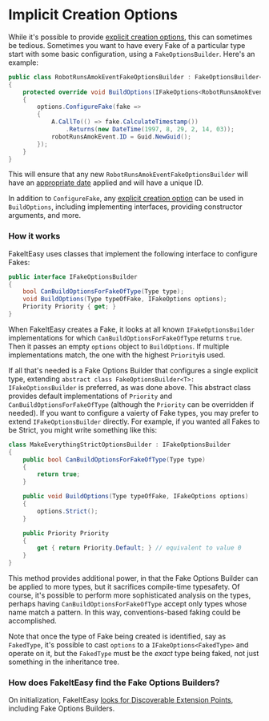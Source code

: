 # Implicit Creation Options

While it's possible to provide
[explicit creation options](creating-fakes.md#explicit-creation-options),
this can sometimes be tedious. Sometimes you want to have every Fake
of a particular type start with some basic configuration, using a
`FakeOptionsBuilder`. Here's an example:

```csharp
public class RobotRunsAmokEventFakeOptionsBuilder : FakeOptionsBuilder<RobotRunsAmokEvent>
{
    protected override void BuildOptions(IFakeOptions<RobotRunsAmokEvent> options)
    {
        options.ConfigureFake(fake =>
        {
            A.CallTo(() => fake.CalculateTimestamp())
                .Returns(new DateTime(1997, 8, 29, 2, 14, 03));
            robotRunsAmokEvent.ID = Guid.NewGuid();
        });
    }
}
```

This will ensure that any new `RobotRunsAmokEventFakeOptionsBuilder`
will have an
[appropriate date](https://en.wikipedia.org/wiki/Skynet_(Terminator)#Before_Judgment_Day)
applied and will have a unique ID.

In addition to `ConfigureFake`, any
[explicit creation option](creating-fakes.md#explicit-creation-options)
can be used in `BuildOptions`, including implementing interfaces,
providing constructor arguments, and more.

### How it works

FakeItEasy uses classes that implement the following interface to configure Fakes:

```csharp
public interface IFakeOptionsBuilder
{
    bool CanBuildOptionsForFakeOfType(Type type);
    void BuildOptions(Type typeOfFake, IFakeOptions options);
    Priority Priority { get; }
}
```

When FakeItEasy creates a Fake, it looks at all known
`IFakeOptionsBuilder` implementations for which
`CanBuildOptionsForFakeOfType` returns `true`. Then it passes an empty
`options` object to `BuildOptions`. If multiple implementations match,
the one with the highest `Priority`is used.

If all that's needed is a Fake Options Builder that configures a
single explicit type, extending `abstract class FakeOptionsBuilder<T>:
IFakeOptionsBuilder` is preferred, as was done above. This abstract
class provides default implementations of `Priority` and
`CanBuildOptionsForFakeOfType` (although the `Priority` can be
overridden if needed). If you want to configure a vaierty of Fake
types, you may prefer to extend `IFakeOptionsBuilder` directly. For
example, if you wanted all Fakes to be Strict, you might write
something like this:

```csharp
class MakeEverythingStrictOptionsBuilder : IFakeOptionsBuilder
{
    public bool CanBuildOptionsForFakeOfType(Type type)
    {
        return true;
    }

    public void BuildOptions(Type typeOfFake, IFakeOptions options)
    {
        options.Strict();
    }

    public Priority Priority
    {
        get { return Priority.Default; } // equivalent to value 0
    }
}
```

This method provides additional power, in that the Fake Options
Builder can be applied to more types, but it sacrifices compile-time
typesafety.  Of course, it's possible to perform more sophisticated
analysis on the types, perhaps having `CanBuildOptionsForFakeOfType`
accept only types whose name match a pattern. In this way,
conventions-based faking could be accomplished.

Note that once the type of Fake being created is identified, say as
`FakedType`, it's possible to cast `options` to a
`IFakeOptions<FakedType>` and operate on it, but the `FakedType` must
be the _exact_ type being faked, not just something in the inheritance
tree.

### How does FakeItEasy find the Fake Options Builders?

On initialization, FakeItEasy
[looks for Discoverable Extension Points](scanning-for-extension-points.md),
including Fake Options Builders.
